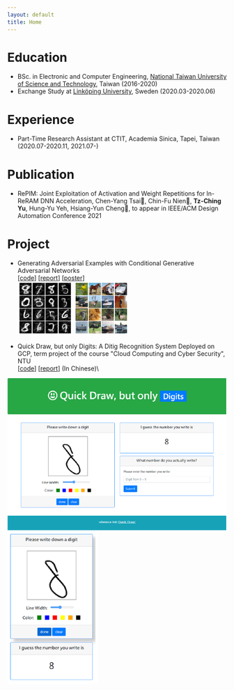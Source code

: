 ```yaml
---
layout: default
title: Home
---
```

# Education
* BSc. in Electronic and Computer Engineering, [National Taiwan University of Science and Technology](https://www.ntust.edu.tw/index.php), Taiwan (2016-2020)
* Exchange Study at [Linköping University](https://liu.se/en), Sweden (2020.03-2020.06)

# Experience
* Part-Time Research Assistant at CTIT, Academia Sinica, Tapei, Taiwan (2020.07-2020.11, 2021.07-)

# Publication
* RePIM: Joint Exploitation of Activation and Weight Repetitions for In-ReRAM DNN Acceleration, Chen-Yang Tsai, Chin-Fu Nien, **Tz-Ching Yu**, Hung-Yu Yeh, Hsiang-Yun Cheng, to appear in IEEE/ACM Design Automation Conference 2021

# Project
* Generating Adversarial Examples with Conditional Generative Adversarial Networks\
   \[[code](https://github.com/kurimulion/Adversarial_examples)] \[[report](assets/pdf/adversarial_example_revised.pdf)\] \[[poster](assets/pdf/adversarial_examples_poster.pdf)\]\
  <img src="assets/img/MNIST_adv.png" alt="MNIST Adversarial Examples" width="125"/>
  <img src="assets/img/CIFAR_adv.png" alt="CIFAR10 Adversarial Examples" width="125"/>

* Quick Draw, but only Digits: A Ditig Recognition System Deployed on GCP, term project of the course "Cloud Computing and Cyber Security", NTU\
[[code](https://github.com/kai860115/Quick-Draw-but-only-Digits)\] \[[report](assets/pdf/Term_Project_Report_Quick_Draw_but_only_Digits.pdf)\] (In Chinese)\
<img src="assets/img/qd-1.png" alt="Quick Draw Desktop" height="350"/>
<img src="assets/img/qd-2.png" alt="Quick Draw Mobile" height="350"/>